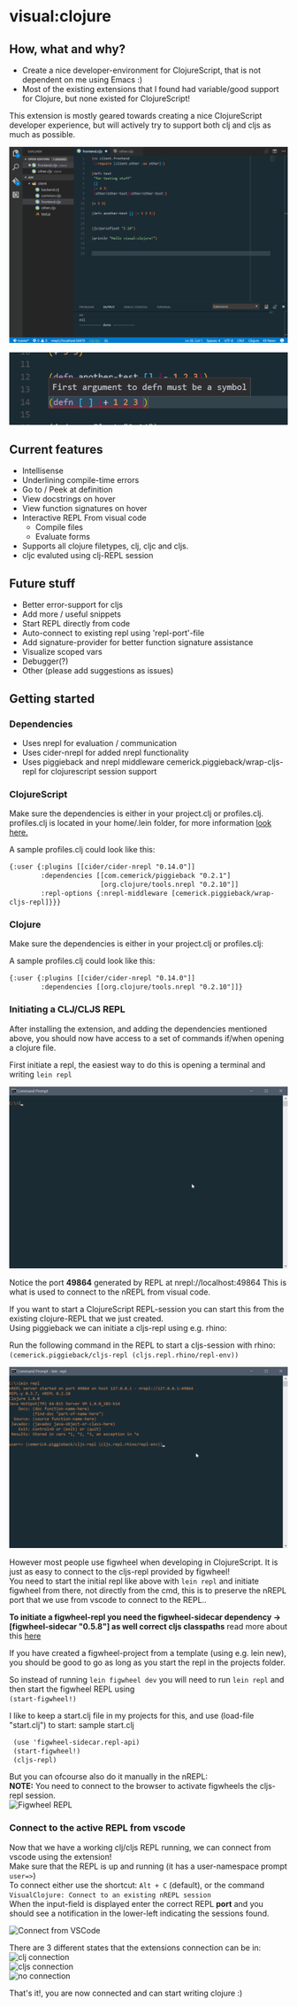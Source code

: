 # visual:clojure

## How, what and why?

* Create a nice developer-environment for ClojureScript, that is not dependent on me using Emacs :)
* Most of the existing extensions that I found had variable/good support for Clojure, but none existed for ClojureScript!

This extension is mostly geared towards creating a nice ClojureScript developer experience, but will actively try to support
both clj and cljs as much as possible.

![Features](/assets/howto/features.gif)

![underline error](/assets/howto/error.png)  

## Current features
* Intellisense
* Underlining compile-time errors
* Go to / Peek at definition
* View docstrings on hover
* View function signatures on hover
* Interactive REPL From visual code 
  * Compile files
  * Evaluate forms
* Supports all clojure filetypes, clj, cljc and cljs.
 * cljc evaluted using clj-REPL session

## Future stuff
* Better error-support for cljs
* Add more / useful snippets
* Start REPL directly from code
* Auto-connect to existing repl using 'repl-port'-file
* Add signature-provider for better function signature assistance
* Visualize scoped vars
* Debugger(?)
* Other (please add suggestions as issues)

## Getting started
### Dependencies
* Uses nrepl for evaluation / communication
* Uses cider-nrepl for added nrepl functionality
* Uses piggieback and nrepl middleware cemerick.piggieback/wrap-cljs-repl for clojurescript session support

### ClojureScript
Make sure the dependencies is either in your project.clj or profiles.clj.
profiles.clj is located in your home/.lein folder, for more information [look here.](https://github.com/technomancy/leiningen/blob/master/doc/PROFILES.md)

A sample profiles.clj could look like this:
```
{:user {:plugins [[cider/cider-nrepl "0.14.0"]]
        :dependencies [[com.cemerick/piggieback "0.2.1"]
                       [org.clojure/tools.nrepl "0.2.10"]]
        :repl-options {:nrepl-middleware [cemerick.piggieback/wrap-cljs-repl]}}}
```

### Clojure
Make sure the dependencies is either in your project.clj or profiles.clj:

A sample profiles.clj could look like this:
```
{:user {:plugins [[cider/cider-nrepl "0.14.0"]]
        :dependencies [[org.clojure/tools.nrepl "0.2.10"]]}
```

### Initiating a CLJ/CLJS REPL
After installing the extension, and adding the dependencies mentioned above, 
you should now have access to a set of commands if/when opening a clojure file.

First initiate a repl, the easiest way to do this is opening a terminal and writing ```lein repl```

![Lein REPL](/assets/howto/lein_repl.gif)

Notice the port **49864** generated by  REPL at nrepl://localhost:49864
This is what is used to connect to the nREPL from visual code.

If you want to start a ClojureScript REPL-session you can start this from the existing clojure-REPL that we just created.  
Using piggieback we can initiate a cljs-repl using e.g. rhino:  

Run the following command in the REPL to start a cljs-session with rhino: ```(cemerick.piggieback/cljs-repl (cljs.repl.rhino/repl-env))```  

![ClojureScript REPL](/assets/howto/cljs_repl.gif)

However most people use figwheel when developing in ClojureScript. It is just as easy to connect to the cljs-repl provided by figwheel!  
You need to start the initial repl like above with ```lein repl``` and initiate figwheel from there, not directly from the cmd, 
this is to preserve the nREPL port that we use from vscode to connect to the REPL..  

**To initiate a figwheel-repl you need the figwheel-sidecar dependency -> [figwheel-sidecar "0.5.8"] as well correct cljs classpaths**
read more about this [here](https://github.com/bhauman/lein-figwheel/wiki/Using-the-Figwheel-REPL-within-NRepl)  

If you have created a figwheel-project from a template (using e.g. lein new), you should be good to go as long as you start the repl in the projects folder.  

So instead of running ```lein figwheel dev``` you will need to run ```lein repl``` and then start the figwheel REPL using    
```(start-figwheel!)```

I like to keep a start.clj file in my projects for this, and use (load-file "start.clj") to start:
sample start.clj  
```
 (use 'figwheel-sidecar.repl-api)
 (start-figwheel!)
 (cljs-repl)
```

But you can ofcourse also do it manually in the nREPL:  
**NOTE:** You need to connect to the browser to activate figwheels the cljs-repl session.  
![Figwheel REPL](/assets/howto/figwheel.gif)


### Connect to the active REPL from vscode

Now that we have a working clj/cljs REPL running, we can connect from vscode using the extension!  
Make sure that the REPL is up and running (it has a user-namespace prompt ```user=>```)  
To connect either use the shortcut:  ```Alt + C``` (default), or the command ```VisualClojure: Connect to an existing nREPL session```  
When the input-field is displayed enter the correct REPL **port** and you should see a notification in the lower-left indicating the sessions found.  

![Connect from VSCode](/assets/howto/connect.gif)

There are 3 different states that the extensions connection can be in:  
 ![clj connection](/assets/howto/status_clj.png)  
 ![cljs connection](/assets/howto/status_cljs.png)  
 ![no connection](/assets/howto/status_not_connected.png)  


That's it!, you are now connected and can start writing clojure :)
